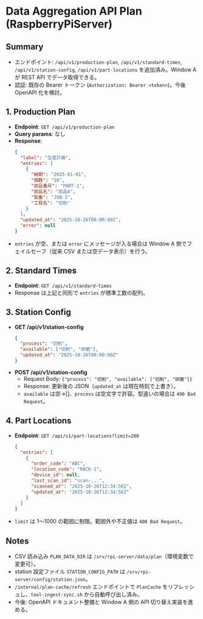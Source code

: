 # Data Aggregation API Plan (RaspberryPiServer)

## Summary
- エンドポイント: `/api/v1/production-plan`, `/api/v1/standard-times`, `/api/v1/station-config`, `/api/v1/part-locations` を追加済み。Window A が REST API でデータ取得できる。
- 認証: 既存の Bearer トークン (`Authorization: Bearer <token>`)。今後 OpenAPI 化を検討。

## 1. Production Plan
- **Endpoint**: `GET /api/v1/production-plan`
- **Query params**: なし
- **Response**:
  ```json
  {
    "label": "生産計画",
    "entries": [
      {
        "納期": "2025-01-01",
        "個数": "10",
        "部品番号": "PART-1",
        "部品名": "部品A",
        "製番": "JOB-1",
        "工程名": "切削"
      }
    ],
    "updated_at": "2025-10-26T00:00:00Z",
    "error": null
  }
  ```
- `entries` が空、または `error` にメッセージが入る場合は Window A 側でフェイルセーフ（従来 CSV または空データ表示）を行う。

## 2. Standard Times
- **Endpoint**: `GET /api/v1/standard-times`
- Response は上記と同形で `entries` が標準工数の配列。

## 3. Station Config
- **GET /api/v1/station-config**
  ```json
  {
    "process": "切削",
    "available": ["切削", "研磨"],
    "updated_at": "2025-10-26T00:00:00Z"
  }
  ```
- **POST /api/v1/station-config**
  - Request Body: `{"process": "切削", "available": ["切削", "研磨"]}`
  - Response: 更新後の JSON（`updated_at` は現在時刻で上書き）。
  - `available` は空→[]、`process` は空文字で許容。型違いの場合は `400 Bad Request`。

## 4. Part Locations
- **Endpoint**: `GET /api/v1/part-locations?limit=200`
  ```json
  {
    "entries": [
      {
        "order_code": "ABC",
        "location_code": "RACK-1",
        "device_id": null,
        "last_scan_id": "scan-...",
        "scanned_at": "2025-10-26T12:34:56Z",
        "updated_at": "2025-10-26T12:34:56Z"
      }
    ]
  }
  ```
- `limit` は 1〜1000 の範囲に制限。範囲外や不正値は `400 Bad Request`。

## Notes
- CSV 読み込み `PLAN_DATA_DIR` は `/srv/rpi-server/data/plan`（環境変数で変更可）。
- station 設定ファイル `STATION_CONFIG_PATH` は `/srv/rpi-server/config/station.json`。
- `/internal/plan-cache/refresh` エンドポイントで `PlanCache` をリフレッシュし、`tool-ingest-sync.sh` から自動呼び出し済み。
- 今後: OpenAPI ドキュメント整備と Window A 側の API 切り替え実装を進める。
